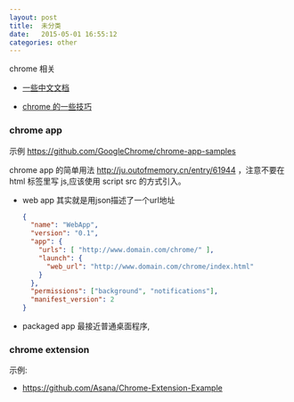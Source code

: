 ```yaml
---
layout: post
title:  未分类
date:   2015-05-01 16:55:12
categories: other
---
```



chrome 相关

 - [一些中文文档](http://chajian.baidu.com/developer/extensions/getstarted.html)

 - [chrome 的一些技巧](http://www.codeceo.com/article/15-chrome-develop-skills.html)

<!-- more -->

### chrome app

示例 https://github.com/GoogleChrome/chrome-app-samples

chrome app 的简单用法 http://ju.outofmemory.cn/entry/61944
，注意不要在 html 标签里写 js,应该使用 script src 的方式引入。

 * web app 其实就是用json描述了一个url地址

	```json
	{
	  "name": "WebApp",
	  "version": "0.1",
	  "app": {
		"urls": [ "http://www.domain.com/chrome/" ],
		"launch": {
		  "web_url": "http://www.domain.com/chrome/index.html"
		}
	  },
	  "permissions": ["background", "notifications"],
	  "manifest_version": 2
	}
	```

 * packaged app 最接近普通桌面程序, 

### chrome extension

示例:

 * https://github.com/Asana/Chrome-Extension-Example

<br />
<br />